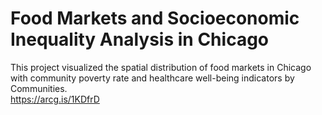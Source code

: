 # Food Markets and Socioeconomic Inequality Analysis in Chicago
This project visualized the spatial distribution of food markets in Chicago with community poverty rate and healthcare well-being indicators by Communities.  
https://arcg.is/1KDfrD
